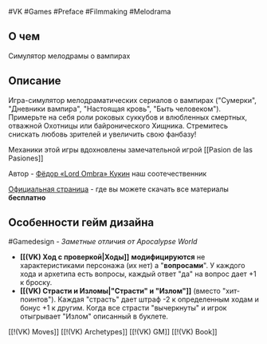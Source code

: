 #VK  #Games #Preface #Filmmaking #Melodrama

## О чем
Симулятор мелодрамы о вампирах

## Описание
Игра-симулятор мелодраматических сериалов о вампирах ("Сумерки", "Дневники вампира", "Настоящая кровь", "Быть человеком"). Примерьте на себя роли роковых суккубов и влюбленных смертных, отважной Охотницы или байронического Хищника. Стремитесь снискать любовь зрителей и увеличить свою фанбазу!  

Механики этой игры вдохновлены замечательной игрой [[Pasion de las Pasiones]]

Автор - [Фёдор «Lord Ombra» Кукин](https://fedorombra.itch.io/) наш соотечественник

[Официальная страница](https://fedorombra.itch.io/kissofthevampire) - где вы можете скачать все материалы **бесплатно**

## Особенности гейм дизайна
#Gamedesign *- Заметные отличия от Apocalypse World*

- **[[(VK) Ход с проверкой|Ходы]]** **модифицируются** не характеристиками персонажа (их нет) а "**вопросами**". У каждого хода и архетипа есть вопросы, каждый ответ "да" на вопрос дает +1  к броску.
- **[[(VK) Страсти и Изломы|"Страсти" и "Излом"]]** (вместо "хит-поинтов"). Каждая "страсть" дает штраф -2 к определенным ходам и бонус +1 к другим. Когда все страсти "вычеркнуты" и игрок отыгрывает "Излом" описанный в буклете.

[[!(VK) Moves]]
[[!(VK) Archetypes]]
[[!(VK) GM]]
[[!(VK) Book]]

